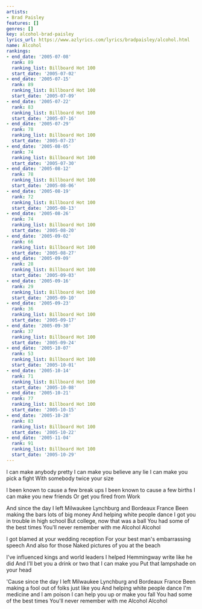 ```yaml
---
artists:
- Brad Paisley
features: []
genres: []
key: alcohol-brad-paisley
lyrics_url: https://www.azlyrics.com/lyrics/bradpaisley/alcohol.html
name: Alcohol
rankings:
- end_date: '2005-07-08'
  rank: 89
  ranking_list: Billboard Hot 100
  start_date: '2005-07-02'
- end_date: '2005-07-15'
  rank: 89
  ranking_list: Billboard Hot 100
  start_date: '2005-07-09'
- end_date: '2005-07-22'
  rank: 83
  ranking_list: Billboard Hot 100
  start_date: '2005-07-16'
- end_date: '2005-07-29'
  rank: 78
  ranking_list: Billboard Hot 100
  start_date: '2005-07-23'
- end_date: '2005-08-05'
  rank: 74
  ranking_list: Billboard Hot 100
  start_date: '2005-07-30'
- end_date: '2005-08-12'
  rank: 78
  ranking_list: Billboard Hot 100
  start_date: '2005-08-06'
- end_date: '2005-08-19'
  rank: 72
  ranking_list: Billboard Hot 100
  start_date: '2005-08-13'
- end_date: '2005-08-26'
  rank: 74
  ranking_list: Billboard Hot 100
  start_date: '2005-08-20'
- end_date: '2005-09-02'
  rank: 66
  ranking_list: Billboard Hot 100
  start_date: '2005-08-27'
- end_date: '2005-09-09'
  rank: 28
  ranking_list: Billboard Hot 100
  start_date: '2005-09-03'
- end_date: '2005-09-16'
  rank: 29
  ranking_list: Billboard Hot 100
  start_date: '2005-09-10'
- end_date: '2005-09-23'
  rank: 36
  ranking_list: Billboard Hot 100
  start_date: '2005-09-17'
- end_date: '2005-09-30'
  rank: 37
  ranking_list: Billboard Hot 100
  start_date: '2005-09-24'
- end_date: '2005-10-07'
  rank: 53
  ranking_list: Billboard Hot 100
  start_date: '2005-10-01'
- end_date: '2005-10-14'
  rank: 71
  ranking_list: Billboard Hot 100
  start_date: '2005-10-08'
- end_date: '2005-10-21'
  rank: 77
  ranking_list: Billboard Hot 100
  start_date: '2005-10-15'
- end_date: '2005-10-28'
  rank: 83
  ranking_list: Billboard Hot 100
  start_date: '2005-10-22'
- end_date: '2005-11-04'
  rank: 91
  ranking_list: Billboard Hot 100
  start_date: '2005-10-29'
---
```


I can make anybody pretty
I can make you believe any lie
I can make you pick a fight
With somebody twice your size

I been known to cause a few break ups
I been known to cause a few births
I can make you new friends
Or get you fired from Work


And since the day I left Milwaukee
Lynchburg and Bordeaux France
Been making the bars lots of big money
And helping white people dance
I got you in trouble in high school
But college, now that was a ball
You had some of the best times
You'll never remember with me
Alcohol
Alcohol

I got blamed at your wedding reception
For your best man's embarrassing speech
And also for those
Naked pictures of you at the beach

I've influenced kings and world leaders
I helped Hemmingway write like he did
And I'll bet you a drink or two that I can make you
Put that lampshade on your head


'Cause since the day I left Milwaukee
Lynchburg and Bordeaux France
Been making a fool out of folks just like you
And helping white people dance
I'm medicine and I am poison
I can help you up or make you fall
You had some of the best times
You'll never remember with me
Alcohol
Alcohol

